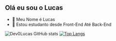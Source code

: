 ## Olá  eu sou o Lucas

- 👋 Meu Nome é Lucas
- 🌱 Estou estudanto desde Front-End Até Back-End



![Dev0Lucas GitHub stats](https://github-readme-stats.vercel.app/api?username=dev0lucas&show_icons=true&theme=dark)
[![Top Langs](https://github-readme-stats.vercel.app/api/top-langs/?username=dev0lucas&layout=compact)](https://github.com/anuraghazra/github-readme-stats)
